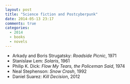 ```yaml
---
layout: post
title: "Science fiction and Postcyberpunk"
date: 2014-05-13 23:17
comments: true
categories:
  - 2014
  - books
  - novels
---
```

* Arkady and Boris Strugatsky: _Roadside Picnic_, 1971
* Stanislaw Lem: _Solaris_, 1961
* Philip K. Dick: _Flow My Tears, the Policeman Said_, 1974
* Neal Stephenson: _Snow Crash_, 1992
* Daniel Suarez: _Kill Decision_, 2012
